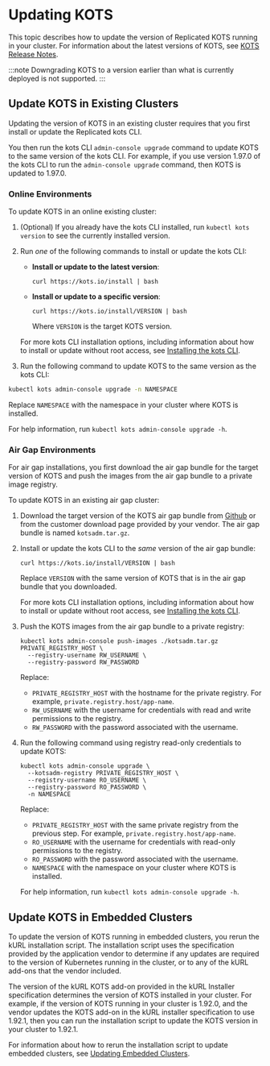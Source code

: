 # Updating KOTS

This topic describes how to update the version of Replicated KOTS running in your cluster. For information about the latest versions of KOTS, see [KOTS Release Notes](/release-notes/rn-app-manager).

:::note
Downgrading KOTS to a version earlier than what is currently deployed is not supported.
:::

## Update KOTS in Existing Clusters

Updating the version of KOTS in an existing cluster requires that you first install or update the Replicated kots CLI.

You then run the kots CLI `admin-console upgrade` command to update KOTS to the same version of the kots CLI. For example, if you use version 1.97.0 of the kots CLI to run the `admin-console upgrade` command, then KOTS is updated to 1.97.0.

### Online Environments

To update KOTS in an online existing cluster:

1. (Optional) If you already have the kots CLI installed, run `kubectl kots version` to see the currently installed version.

1. Run _one_ of the following commands to install or update the kots CLI:

    - **Install or update to the latest version**:

      ```
      curl https://kots.io/install | bash
      ```

    - **Install or update to a specific version**:

      ```
      curl https://kots.io/install/VERSION | bash
      ```
      Where `VERSION` is the target KOTS version.

    For more kots CLI installation options, including information about how to install or update without root access, see [Installing the kots CLI](/reference/kots-cli-getting-started).

1. Run the following command to update KOTS to the same version as the kots CLI:

  ```bash
  kubectl kots admin-console upgrade -n NAMESPACE
  ```
  Replace `NAMESPACE` with the namespace in your cluster where KOTS is installed.

  For help information, run `kubectl kots admin-console upgrade -h`.

### Air Gap Environments

For air gap installations, you first download the air gap bundle for the target version of KOTS and push the images from the air gap bundle to a private image registry.

To update KOTS in an existing air gap cluster:

1. Download the target version of the KOTS air gap bundle from [Github](https://github.com/replicatedhq/kots/releases) or from the customer download page provided by your vendor. The air gap bundle is named `kotsadm.tar.gz`.

1. Install or update the kots CLI to the _same_ version of the air gap bundle:

   ```
   curl https://kots.io/install/VERSION | bash
   ```
   Replace `VERSION` with the same version of KOTS that is in the air gap bundle that you downloaded.

   For more kots CLI installation options, including information about how to install or update without root access, see [Installing the kots CLI](/reference/kots-cli-getting-started).

1. Push the KOTS images from the air gap bundle to a private registry:

    ```
    kubectl kots admin-console push-images ./kotsadm.tar.gz PRIVATE_REGISTRY_HOST \
      --registry-username RW_USERNAME \
      --registry-password RW_PASSWORD
    ```
    Replace:
    * `PRIVATE_REGISTRY_HOST` with the hostname for the private registry. For example, `private.registry.host/app-name`.
    * `RW_USERNAME` with the username for credentials with read and write permissions to the registry.
    * `RW_PASSWORD` with the password associated with the username. 

1. Run the following command using registry read-only credentials to update KOTS:

    ```
    kubectl kots admin-console upgrade \
      --kotsadm-registry PRIVATE_REGISTRY_HOST \
      --registry-username RO_USERNAME \
      --registry-password RO_PASSWORD \
      -n NAMESPACE
    ```
    Replace:
    * `PRIVATE_REGISTRY_HOST` with the same private registry from the previous step. For example, `private.registry.host/app-name`.
    * `RO_USERNAME` with the username for credentials with read-only permissions to the registry.
    * `RO_PASSWORD` with the password associated with the username.
    * `NAMESPACE` with the namespace on your cluster where KOTS is installed.

    For help information, run `kubectl kots admin-console upgrade -h`.

## Update KOTS in Embedded Clusters

To update the version of KOTS running in embedded clusters, you rerun the kURL installation script. The installation script uses the specification provided by the application vendor to determine if any updates are required to the version of Kubernetes running in the cluster, or to any of the kURL add-ons that the vendor included.

The version of the kURL KOTS add-on provided in the kURL Installer specification determines the version of KOTS installed in your cluster. For example, if the version of KOTS running in your cluster is 1.92.0, and the vendor updates the KOTS add-on in the kURL installer specification to use 1.92.1, then you can run the installation script to update the KOTS version in your cluster to 1.92.1.

For information about how to rerun the installation script to update embedded clusters, see [Updating Embedded Clusters](updating-embedded-cluster).